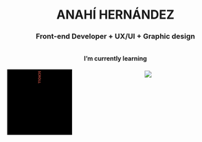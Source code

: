 <div align="center">
<h1 align="center">ANAHÍ HERNÁNDEZ</h1>
<h3 align="center">Front-end Developer + UX/UI + Graphic design</h3>
<br>
<strong>I’m currently learning</strong>
<br>
<br>
<img align="left"  width="30%" src= "https://github.com/AnHernandezOlvera/files/blob/main/animation_500_kodoglzg.gif">
<a width="100" href="https://github-readme-stats.vercel.app/api?username=AnHernandezOlvera&show_icons=true&theme=dark&hide_border=true">
    <img align="center" src= "https://github-readme-stats.vercel.app/api?username=AnHernandezOlvera&show_icons=true&theme=dark&hide_border=true">
</a>
  
</div>


<!--

**AnHernandezOlvera/AnHernandezOlvera** is a ✨ _special_ ✨ repository because its `README.md` (this file) appears on your GitHub profile.

Here are some ideas to get you started:

- 🔭 I’m currently working on ...
- 🌱 I’m currently learning ...
- 👯 I’m looking to collaborate on ...
- 🤔 I’m looking for help with ...
- 💬 Ask me about ...
- 📫 How to reach me: ...
- 😄 Pronouns: ...
- ⚡ Fun fact: ...
-->
